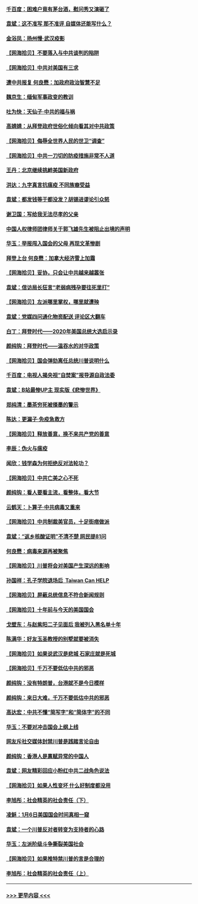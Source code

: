 #### [千百度：困难户竟有茅台酒，慰问秀又演砸了](../pages/nsc993/n12738362.md?t=02071501) 
#### [袁斌：这不准写 那不准评 自媒体还能写什么？](../pages/nsc993/n12737833.md?t=02071501) 
#### [金浴凤：扬州慢‧武汉疫影](../pages/nsc993/n12737248.md?t=02071501) 
#### [【网海拾贝】不要落入与中共谈判的陷阱](../pages/nsc993/n12735229.md?t=02071501) 
#### [【网海拾贝】中共对美国有三求](../pages/nsc993/n12735197.md?t=02071501) 
#### [遭中共报复 何良懋：加政府政治智慧不足](../pages/nsc993/n12734323.md?t=02071501) 
#### [魏京生：缅甸军事政变的教训](../pages/nsc993/n12732470.md?t=02071501) 
#### [吐为快：天仙子·中共的福与祸](../pages/nsc993/n12732165.md?t=02071501) 
#### [高婧婧：从拜登政府世俗化倾向看其对中共政策](../pages/nsc993/n12730028.md?t=02071501) 
#### [【网海拾贝】侮辱全世界人民的世卫“调查”](../pages/nsc993/n12727884.md?t=02071501) 
#### [【网海拾贝】中共一刀切的防疫措施非常不人道](../pages/nsc993/n12724879.md?t=02071501) 
#### [王丹：北京继续挑衅美国新政府](../pages/nsc993/n12722456.md?t=02071501) 
#### [洪达：九字真言抗瘟疫 不同族裔受益](../pages/nsc993/n12722448.md?t=02071501) 
#### [袁斌：都发钱等于都没发？胡锡进谬论引众怒](../pages/nsc993/n12722393.md?t=02071501) 
#### [谢卫国：写给我无法尽孝的父亲](../pages/nsc993/n12720325.md?t=02071501) 
#### [中国人权律师团律师关于郭飞雄先生被阻止出境的声明](../pages/nsc993/n12720203.md?t=02071501) 
#### [华玉：举报闯入国会的父母 再现文革惨剧](../pages/nsc993/n12719070.md?t=02071501) 
#### [拜登上台 何良懋：加拿大经济雪上加霜](../pages/nsc993/n12718943.md?t=02071501) 
#### [【网海拾贝】妥协，只会让中共越来越嚣张](../pages/nsc993/n12717392.md?t=02071501) 
#### [袁斌：信访局长狂言“老弱病残孕要往死里打”](../pages/nsc993/n12717343.md?t=02071501) 
#### [【网海拾贝】左派哪里掌权，哪里就遭殃](../pages/nsc993/n12715009.md?t=02071501) 
#### [袁斌：党媒四问通化物资配送 评论区大翻车](../pages/nsc993/n12714950.md?t=02071501) 
#### [白丁：拜登时代——2020年美国总统大选启示录](../pages/nsc993/n12714920.md?t=02071501) 
#### [颜纯钩：拜登时代——温吞水的对华政策](../pages/nsc993/n12713245.md?t=02071501) 
#### [【网海拾贝】国会弹劾离任总统川普说明什么](../pages/nsc993/n12712816.md?t=02071501) 
#### [千百度：电视人揭央视“自焚案”报导源自政法委](../pages/nsc993/n12709760.md?t=02071501) 
#### [袁斌：B站最惨UP主 现实版《悲惨世界》](../pages/nsc993/n12709686.md?t=02071501) 
#### [郑纯清：墨茶穷死被搽墨的警示](../pages/nsc993/n12709262.md?t=02071501) 
#### [陈达：更漏子·免疫急救方](../pages/nsc993/n12709244.md?t=02071501) 
#### [【网海拾贝】释放善意，换不来共产党的善意](../pages/nsc993/n12708361.md?t=02071501) 
#### [李辰：伪火与瘟疫](../pages/nsc993/n12707981.md?t=02071501) 
#### [闻欣：钱学森为何拒绝反对法轮功？](../pages/nsc993/n12707407.md?t=02071501) 
#### [【网海拾贝】中共亡美之心不死](../pages/nsc993/n12707621.md?t=02071501) 
#### [颜纯钩：看人要看主流，看整体，看大节](../pages/nsc993/n12707536.md?t=02071501) 
#### [云鹤天：卜算子‧中共病毒又重来](../pages/nsc993/n12707408.md?t=02071501) 
#### [【网海拾贝】中共制裁美官员，十足街痞做派](../pages/nsc993/n12705115.md?t=02071501) 
#### [袁斌：“返乡核酸证明”不清不楚 网民提81问](../pages/nsc993/n12704982.md?t=02071501) 
#### [何良懋：病毒来源再被聚焦](../pages/nsc993/n12704944.md?t=02071501) 
#### [【网海拾贝】川普将会对美国产生深远的影响](../pages/nsc993/n12703045.md?t=02071501) 
#### [孙国祥：孔子学院退场后  Taiwan Can HELP](../pages/nsc993/n12702430.md?t=02071501) 
#### [【网海拾贝】屏蔽总统信息不符合新闻规则](../pages/nsc993/n12699998.md?t=02071501) 
#### [【网海拾贝】十年前与今天的美国国会](../pages/nsc993/n12696993.md?t=02071501) 
#### [戈壁东：与赵紫阳二子见面后 我被列入黑名单十年](../pages/nsc993/n12696215.md?t=02071501) 
#### [陈满华：好友玉圣教授的别墅就要被消失](../pages/nsc993/n12695411.md?t=02071501) 
#### [【网海拾贝】如果说武汉是悲城 石家庄就是死城](../pages/nsc993/n12694589.md?t=02071501) 
#### [【网海拾贝】千万不要低估中共的邪恶](../pages/nsc993/n12692771.md?t=02071501) 
#### [颜纯钩：没有特朗普，台港就不是今日模样](../pages/nsc993/n12692678.md?t=02071501) 
#### [颜纯钩：来日大难，千万不要低估中共的邪恶](../pages/nsc993/n12692080.md?t=02071501) 
#### [高达宏：中共不懂“简写字”和“简体字”的不同](../pages/nsc993/n12692068.md?t=02071501) 
#### [华玉：不要对冲击国会上纲上线](../pages/nsc993/n12689948.md?t=02071501) 
#### [网友斥社交媒体封禁川普是践踏言论自由](../pages/nsc993/n12687482.md?t=02071501) 
#### [颜纯钩：香港人是禀赋异常的中国人](../pages/nsc993/n12685142.md?t=02071501) 
#### [袁斌：网友精彩回应小粉红中共二战角色说法](../pages/nsc993/n12684994.md?t=02071501) 
#### [【网海拾贝】如果人性变坏 什么好制度都没用](../pages/nsc993/n12683000.md?t=02071501) 
#### [李旭彤：社会精英的社会责任（下）](../pages/nsc993/n12680604.md?t=02071501) 
#### [凌稣：1月6日美国国会时间真相一窥](../pages/nsc993/n12682780.md?t=02071501) 
#### [袁斌：一个川普反对者转变为支持者的心路](../pages/nsc993/n12682700.md?t=02071501) 
#### [华玉：左派阶级斗争撕裂美国社会](../pages/nsc993/n12681226.md?t=02071501) 
#### [【网海拾贝】如果推特禁川普的言是合理的](../pages/nsc993/n12681232.md?t=02071501) 
#### [李旭彤：社会精英的社会责任（上）](../pages/nsc993/n12680501.md?t=02071501) 

----
#### [ >>> 更早内容 <<< ](../indexes/nsc993-earlier.md)
